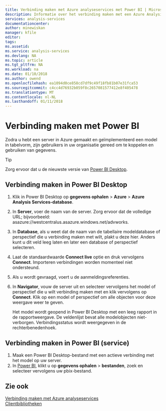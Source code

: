 ```yaml
---
title: Verbinding maken met Azure analyseservices met Power BI | Microsoft Docs
description: Informatie over het verbinding maken met een Azure Analysis Services-server met behulp van Power BI.
services: analysis-services
documentationcenter: 
author: minewiskan
manager: kfile
editor: 
tags: 
ms.assetid: 
ms.service: analysis-services
ms.devlang: NA
ms.topic: article
ms.tgt_pltfrm: NA
ms.workload: na
ms.date: 01/10/2018
ms.author: owend
ms.openlocfilehash: ea1094d0ce858cd7df9c49f18fb81b07e31fca53
ms.sourcegitcommit: c4cc4d76932b059f8c2657081577412e8f405478
ms.translationtype: MT
ms.contentlocale: nl-NL
ms.lasthandoff: 01/11/2018
---
```

# <a name="connect-with-power-bi"></a>Verbinding maken met Power BI

Zodra u hebt een server in Azure gemaakt en geïmplementeerd een model in tabelvorm, zijn gebruikers in uw organisatie gereed om te koppelen en gebruiken van gegevens. 

> [!TIP]
> Zorg ervoor dat u de nieuwste versie van [Power BI Desktop](https://powerbi.microsoft.com/desktop/).
> 
> 
  
## <a name="connect-in-power-bi-desktop"></a>Verbinding maken in Power BI Desktop

1. Klik in Power BI Desktop op **gegevens ophalen** > **Azure** > **Azure Analysis Services-database**.

2. In **Server**, voer de naam van de server. Zorg ervoor dat de volledige URL; bijvoorbeeld: asazure://westcentralus.asazure.windows.net/advworks.

3. In **Database**, als u weet dat de naam van de tabellaire modeldatabase of perspectief die u verbinding maken met wilt, plakt u deze hier. Anders kunt u dit veld leeg laten en later een database of perspectief selecteren.

4. Laat de standaardwaarde **Connect live** optie en druk vervolgens **Connect**. Importeren verbindingen worden momenteel niet ondersteund.

5. Als u wordt gevraagd, voert u de aanmeldingsreferenties. 

6. In **Navigator**, vouw de server uit en selecteer vervolgens het model of perspectief die u wilt verbinding maken met en klik vervolgens op **Connect**. Klik op een model of perspectief om alle objecten voor deze weergave weer te geven.

    Het model wordt geopend in Power BI Desktop met een leeg rapport in de rapportweergave. De veldenlijst bevat alle modelobjecten niet-verborgen. Verbindingsstatus wordt weergegeven in de rechterbenedenhoek.

## <a name="connect-in-power-bi-service"></a>Verbinding maken in Power BI (service)

1. Maak een Power BI Desktop-bestand met een actieve verbinding met het model op uw server.
2. In [Power BI](https://powerbi.microsoft.com), klikt u op **gegevens ophalen** > **bestanden**, zoek en selecteer vervolgens uw pbix-bestand.



## <a name="see-also"></a>Zie ook
[Verbinding maken met Azure analyseservices](analysis-services-connect.md)   
[Clientbibliotheken](analysis-services-data-providers.md)

